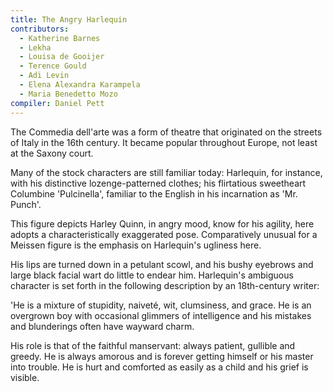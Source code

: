```yaml
---
title: The Angry Harlequin
contributors:
  - Katherine Barnes
  - Lekha
  - Louisa de Gooijer
  - Terence Gould
  - Adi Levin
  - Elena Alexandra Karampela
  - Maria Benedetto Mozo
compiler: Daniel Pett
---
```

The Commedia dell'arte was a form of theatre that originated on the streets of Italy in the 16th century. It became popular throughout Europe, not least at the Saxony court.

Many of the stock characters are still familiar today: Harlequin, for instance, with his distinctive lozenge-patterned clothes; his flirtatious sweetheart Columbine 'Pulcinella', familiar to the English in his incarnation as 'Mr. Punch'.

This figure depicts Harley Quinn, in angry mood, know for his agility, here adopts a characteristically exaggerated pose. Comparatively unusual for a Meissen figure is the emphasis on Harlequin's ugliness here.

His lips are turned down in a petulant scowl, and his bushy eyebrows and large black facial wart do little to endear him. Harlequin's ambiguous character is set forth in the following description by an 18th-century writer:

'He is a mixture of stupidity, naiveté, wit, clumsiness, and grace. He is an overgrown boy with occasional glimmers of intelligence and his mistakes and blunderings often have wayward charm.

His role is that of the faithful manservant: always patient, gullible and greedy. He is always amorous and is forever getting himself or his master into trouble. He is hurt and comforted as easily as a child and his grief is visible.
